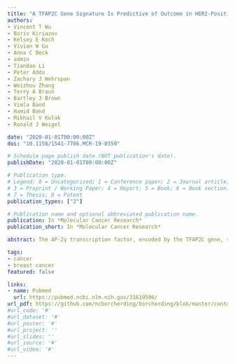 ```yaml
---
title: "A TFAP2C Gene Signature Is Predictive of Outcome in HER2-Positive Breast Cancer"
authors:
- Vincent T Wu
- Boris Kiriazov
- Kelsey E Koch
- Vivian W Gu
- Anna C Beck
- admin
- Tiandao Li
- Peter Addo
- Zachary J Wehrspan
- Weizhou Zhang
- Terry A Braun
- Bartley J Brown
- Vimla Band
- Hamid Band
- Mikhail V Kulak
- Ronald J Weigel

date: "2020-01-01T00:00:00Z"
doi: "10.1158/1541-7786.MCR-19-0359"

# Schedule page publish date (NOT publication's date).
publishDate: "2020-01-01T00:00:00Z"

# Publication type.
# Legend: 0 = Uncategorized; 1 = Conference paper; 2 = Journal article;
# 3 = Preprint / Working Paper; 4 = Report; 5 = Book; 6 = Book section;
# 7 = Thesis; 8 = Patent
publication_types: ["2"]

# Publication name and optional abbreviated publication name.
publication: In *Molecular Cancer Research*
publication_short: In *Molecular Cancer Research*

abstract: The AP-2γ transcription factor, encoded by the TFAP2C gene, regulates the expression of estrogen receptor-alpha (ERα) and other genes associated with hormone response in luminal breast cancer. Little is known about the role of AP-2γ in other breast cancer subtypes. A subset of HER2+ breast cancers with amplification of the TFAP2C gene locus becomes addicted to AP-2γ. Herein, we sought to define AP-2γ gene targets in HER2+ breast cancer and identify genes accounting for physiologic effects of growth and invasiveness regulated by AP-2γ. Comparing HER2+ cell lines that demonstrated differential response to growth and invasiveness with knockdown of TFAP2C, we identified a set of 68 differentially expressed target genes. CDH5 and CDKN1A were among the genes differentially regulated by AP-2γ and that contributed to growth and invasiveness. Pathway analysis implicated the MAPK13/p38δ and retinoic acid regulatory nodes, which were confirmed to display divergent responses in different HER2+ cancer lines. To confirm the clinical relevance of the genes identified, the AP-2γ gene signature was found to be highly predictive of outcome in patients with HER2+ breast cancer. We conclude that AP-2γ regulates a set of genes in HER2+ breast cancer that drive cancer growth and invasiveness. The AP-2γ gene signature predicts outcome of patients with HER2+ breast cancer and pathway analysis predicts that subsets of patients will respond to drugs that target the MAPK or retinoic acid pathways. IMPLICATIONS: A set of genes regulated by AP-2γ in HER2+ breast cancer that drive proliferation and invasion were identified and provided a gene signature that is predictive of outcome in HER2+ breast cancer. 

tags:
- cancer
- breast cancer
featured: false

links:
- name: Pubmed
  url: https://pubmed.ncbi.nlm.nih.gov/31619506/
url_pdf: https://github.com/ncborcherding/borcherding/blob/master/content/publication/wu2020tfap2c/wu2020tfap2c.pdf
#url_code: '#'
#url_dataset: '#'
#url_poster: '#'
#url_project: ''
#url_slides: ''
#url_source: '#'
#url_video: '#'
---
```


